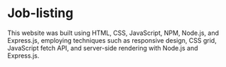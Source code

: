 # Job-listing
 This website was built using HTML, CSS, JavaScript, NPM, Node.js, and Express.js, employing techniques such as responsive design, CSS grid, JavaScript fetch API, and server-side rendering with Node.js and Express.js.

